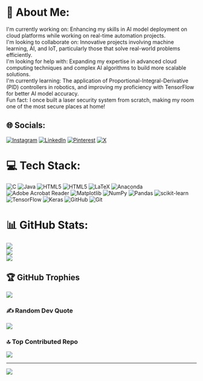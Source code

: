 # 💫 About Me:
I'm currently working on: Enhancing my skills in AI model deployment on cloud platforms while working on real-time automation projects.<br>I'm looking to collaborate on: Innovative projects involving machine learning, AI, and IoT, particularly those that solve real-world problems efficiently.<br>I'm looking for help with: Expanding my expertise in advanced cloud computing techniques and complex AI algorithms to build more scalable solutions.<br>I'm currently learning:  The application of Proportional-Integral-Derivative (PID) controllers in robotics, and improving my proficiency with TensorFlow for better AI model accuracy.<br>Fun fact:  I once built a laser security system from scratch, making my room one of the most secure places at home!


## 🌐 Socials:
[![Instagram](https://img.shields.io/badge/Instagram-%23E4405F.svg?logo=Instagram&logoColor=white)](https://instagram.com/https://www.instagram.com/its_insane143?utm_source=qr&igsh=ejIyYTk4aGtzdnhl) [![LinkedIn](https://img.shields.io/badge/LinkedIn-%230077B5.svg?logo=linkedin&logoColor=white)](https://linkedin.com/in/https://www.linkedin.com/in/sumit8055/) [![Pinterest](https://img.shields.io/badge/Pinterest-%23E60023.svg?logo=Pinterest&logoColor=white)](https://pinterest.com/https://in.pinterest.com/SAXENA_SUMIT/) [![X](https://img.shields.io/badge/X-black.svg?logo=X&logoColor=white)](https://x.com/https://x.com/ITZ_Sumit8055?t=EcSQV8xC7eoKnxR2G9xLyw&s=09) 

# 💻 Tech Stack:
![C](https://img.shields.io/badge/c-%2300599C.svg?style=for-the-badge&logo=c&logoColor=white) ![Java](https://img.shields.io/badge/java-%23ED8B00.svg?style=for-the-badge&logo=openjdk&logoColor=white) ![HTML5](https://img.shields.io/badge/html5-%23E34F26.svg?style=for-the-badge&logo=html5&logoColor=white) ![HTML5](https://img.shields.io/badge/html5-%23E34F26.svg?style=for-the-badge&logo=html5&logoColor=white) ![LaTeX](https://img.shields.io/badge/latex-%23008080.svg?style=for-the-badge&logo=latex&logoColor=white) ![Anaconda](https://img.shields.io/badge/Anaconda-%2344A833.svg?style=for-the-badge&logo=anaconda&logoColor=white) ![Adobe Acrobat Reader](https://img.shields.io/badge/Adobe%20Acrobat%20Reader-EC1C24.svg?style=for-the-badge&logo=Adobe%20Acrobat%20Reader&logoColor=white) ![Matplotlib](https://img.shields.io/badge/Matplotlib-%23ffffff.svg?style=for-the-badge&logo=Matplotlib&logoColor=black) ![NumPy](https://img.shields.io/badge/numpy-%23013243.svg?style=for-the-badge&logo=numpy&logoColor=white) ![Pandas](https://img.shields.io/badge/pandas-%23150458.svg?style=for-the-badge&logo=pandas&logoColor=white) ![scikit-learn](https://img.shields.io/badge/scikit--learn-%23F7931E.svg?style=for-the-badge&logo=scikit-learn&logoColor=white) ![TensorFlow](https://img.shields.io/badge/TensorFlow-%23FF6F00.svg?style=for-the-badge&logo=TensorFlow&logoColor=white) ![Keras](https://img.shields.io/badge/Keras-%23D00000.svg?style=for-the-badge&logo=Keras&logoColor=white) ![GitHub](https://img.shields.io/badge/github-%23121011.svg?style=for-the-badge&logo=github&logoColor=white) ![Git](https://img.shields.io/badge/git-%23F05033.svg?style=for-the-badge&logo=git&logoColor=white)
# 📊 GitHub Stats:
![](https://github-readme-stats.vercel.app/api?username=SUMITSAXENA123&theme=highcontrast&hide_border=true&include_all_commits=true&count_private=true)<br/>
![](https://github-readme-streak-stats.herokuapp.com/?user=SUMITSAXENA123&theme=highcontrast&hide_border=true)<br/>
![](https://github-readme-stats.vercel.app/api/top-langs/?username=SUMITSAXENA123&theme=highcontrast&hide_border=true&include_all_commits=true&count_private=true&layout=compact)

## 🏆 GitHub Trophies
![](https://github-profile-trophy.vercel.app/?username=SUMITSAXENA123&theme=radical&no-frame=false&no-bg=true&margin-w=4)

### ✍️ Random Dev Quote
![](https://quotes-github-readme.vercel.app/api?type=horizontal&theme=radical)

### 🔝 Top Contributed Repo
![](https://github-contributor-stats.vercel.app/api?username=SUMITSAXENA123&limit=5&theme=shadow_blue&combine_all_yearly_contributions=true)

---
[![](https://visitcount.itsvg.in/api?id=SUMITSAXENA123&icon=0&color=0)](https://visitcount.itsvg.in)

<!-- Proudly created with GPRM ( https://gprm.itsvg.in ) -->
